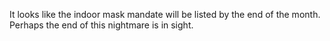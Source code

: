 It looks like the indoor mask mandate will be listed by the end of the month.  Perhaps the end of this nightmare is in sight.
